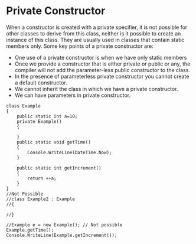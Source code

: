 # Private Constructor

When a constructor is created with a private specifier, it is not possible
for other classes to derive from this class, neither is it possible to create
an instance of this class. They are usually used in classes that contain
static members only. Some key points of a private constructor are:

- One use of a private constructor is when we have only static members
- Once we provide a constructor that is either private or public or any, the compiler will not add the parameter-less public constructor to the class.
- In the presence of parameterless private constructor you cannot create a default constructor.
- We cannot inherit the class in which we have a private constructor.
- We can have parameters in private constructor.


```
class Example
{
    public static int a=10;
    private Example() 
    {
        
    }
    public static void getTime()
    {
        Console.WriteLine(DateTime.Now);
    }

    public static int getIncrement()
    {
        return ++a;
    }
}
//Not Possible
//class Example2 : Example
//{

//}
```

```
//Example e = new Example(); // Not possible
Example.getTime();
Console.WriteLine(Example.getIncrement());
```
